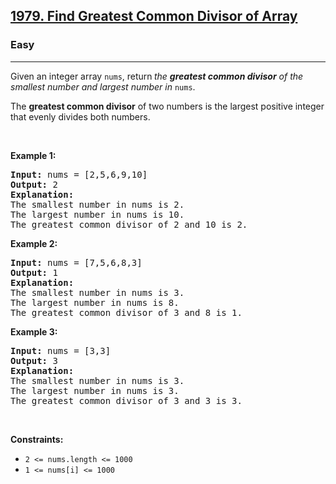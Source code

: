 <h2><a href="https://leetcode.com/problems/find-greatest-common-divisor-of-array/">1979. Find Greatest Common Divisor of Array</a></h2><h3>Easy</h3><hr><div style="user-select: auto;"><p style="user-select: auto;">Given an integer array <code style="user-select: auto;">nums</code>, return<strong style="user-select: auto;"> </strong><em style="user-select: auto;">the <strong style="user-select: auto;">greatest common divisor</strong> of the smallest number and largest number in </em><code style="user-select: auto;">nums</code>.</p>

<p style="user-select: auto;">The <strong style="user-select: auto;">greatest common divisor</strong> of two numbers is the largest positive integer that evenly divides both numbers.</p>

<p style="user-select: auto;">&nbsp;</p>
<p style="user-select: auto;"><strong style="user-select: auto;">Example 1:</strong></p>

<pre style="position: relative; user-select: auto;"><strong style="user-select: auto;">Input:</strong> nums = [2,5,6,9,10]
<strong style="user-select: auto;">Output:</strong> 2
<strong style="user-select: auto;">Explanation:</strong>
The smallest number in nums is 2.
The largest number in nums is 10.
The greatest common divisor of 2 and 10 is 2.
<div class="open_grepper_editor" title="Edit &amp; Save To Grepper" style="user-select: auto;"></div></pre>

<p style="user-select: auto;"><strong style="user-select: auto;">Example 2:</strong></p>

<pre style="position: relative; user-select: auto;"><strong style="user-select: auto;">Input:</strong> nums = [7,5,6,8,3]
<strong style="user-select: auto;">Output:</strong> 1
<strong style="user-select: auto;">Explanation:</strong>
The smallest number in nums is 3.
The largest number in nums is 8.
The greatest common divisor of 3 and 8 is 1.
<div class="open_grepper_editor" title="Edit &amp; Save To Grepper" style="user-select: auto;"></div></pre>

<p style="user-select: auto;"><strong style="user-select: auto;">Example 3:</strong></p>

<pre style="position: relative; user-select: auto;"><strong style="user-select: auto;">Input:</strong> nums = [3,3]
<strong style="user-select: auto;">Output:</strong> 3
<strong style="user-select: auto;">Explanation:</strong>
The smallest number in nums is 3.
The largest number in nums is 3.
The greatest common divisor of 3 and 3 is 3.
<div class="open_grepper_editor" title="Edit &amp; Save To Grepper" style="user-select: auto;"></div></pre>

<p style="user-select: auto;">&nbsp;</p>
<p style="user-select: auto;"><strong style="user-select: auto;">Constraints:</strong></p>

<ul style="user-select: auto;">
	<li style="user-select: auto;"><code style="user-select: auto;">2 &lt;= nums.length &lt;= 1000</code></li>
	<li style="user-select: auto;"><code style="user-select: auto;">1 &lt;= nums[i] &lt;= 1000</code></li>
</ul>
</div>